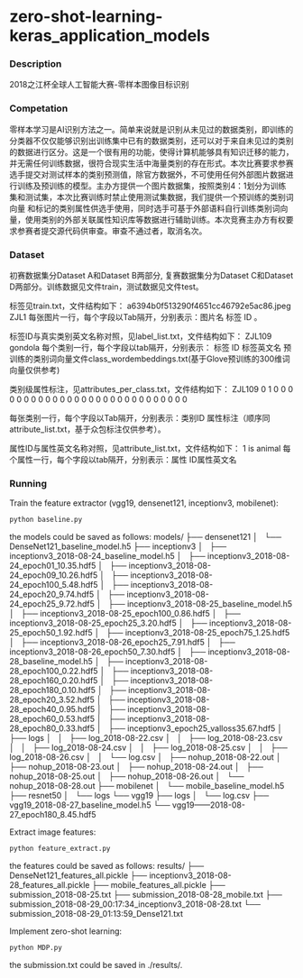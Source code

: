 # zero-shot-learning-keras_application_models

### Description
2018之江杯全球人工智能大赛-零样本图像目标识别

### Competation
零样本学习是AI识别方法之一。简单来说就是识别从未见过的数据类别，即训练的分类器不仅仅能够识别出训练集中已有的数据类别，还可以对于来自未见过的类别的数据进行区分。这是一个很有用的功能，使得计算机能够具有知识迁移的能力，并无需任何训练数据，很符合现实生活中海量类别的存在形式。本次比赛要求参赛选手提交对测试样本的类别预测值，除官方数据外，不可使用任何外部图片数据进行训练及预训练的模型。主办方提供一个图片数据集，按照类别4：1划分为训练集和测试集，本次比赛训练时禁止使用测试集数据，我们提供一个预训练的类别词向量 和标记的类别属性供选手使用，同时选手可基于外部语料自行训练类别词向量，使用类别的外部关联属性知识库等数据进行辅助训练。本次竞赛主办方有权要求参赛者提交源代码供审查。审查不通过者，取消名次。


### Dataset
初赛数据集分Dataset A和Dataset B两部分, 复赛数据集分为Dataset C和Dataset D两部分。训练数据见文件train，测试数据见文件test。

标签见train.txt，文件结构如下：
a6394b0f513290f4651cc46792e5ac86.jpeg     ZJL1
每张图片一行，每个字段以Tab隔开，分别表示：图片名     标签 ID  。

标签ID与真实类别英文名称对照，见label_list.txt，文件结构如下：
ZJL109     gondola
每个类别一行，每个字段以tab隔开，分别表示：
标签 ID    标签英文名
预训练的类别词向量文件class_wordembeddings.txt(基于Glove预训练的300维词向量仅供参考)

类别级属性标注，见attributes_per_class.txt，文件结构如下：
ZJL109      0   1   0   0   0   0   0   0   0   0   0   0   0   0   0   0   0   0   0   0   0   0   0   0   0   0   0   0   0     0

每张类别一行，每个字段以Tab隔开，分别表示：类别ID     属性标注（顺序同attribute_list.txt，基于众包标注仅供参考）。

属性ID与属性英文名称对照，见attribute_list.txt，文件结构如下：
1     is animal
每个属性一行，每个字段以tab隔开，分别表示：属性 ID属性英文名


### Running
Train the feature extractor (vgg19, densenet121, inceptionv3, mobilenet):
```bash
python baseline.py
```
the models could be saved as follows:
models/
├── densenet121
│   └── DenseNet121_baseline_model.h5
├── inceptionv3
│   ├── inceptionv3_2018-08-24_baseline_model.h5
│   ├── inceptionv3_2018-08-24_epoch01_10.35.hdf5
│   ├── inceptionv3_2018-08-24_epoch09_10.26.hdf5
│   ├── inceptionv3_2018-08-24_epoch100_5.48.hdf5
│   ├── inceptionv3_2018-08-24_epoch20_9.74.hdf5
│   ├── inceptionv3_2018-08-24_epoch25_9.72.hdf5
│   ├── inceptionv3_2018-08-25_baseline_model.h5
│   ├── inceptionv3_2018-08-25_epoch100_0.86.hdf5
│   ├── inceptionv3_2018-08-25_epoch25_3.20.hdf5
│   ├── inceptionv3_2018-08-25_epoch50_1.92.hdf5
│   ├── inceptionv3_2018-08-25_epoch75_1.25.hdf5
│   ├── inceptionv3_2018-08-26_epoch25_7.91.hdf5
│   ├── inceptionv3_2018-08-26_epoch50_7.30.hdf5
│   ├── inceptionv3_2018-08-28_baseline_model.h5
│   ├── inceptionv3_2018-08-28_epoch100_0.22.hdf5
│   ├── inceptionv3_2018-08-28_epoch160_0.20.hdf5
│   ├── inceptionv3_2018-08-28_epoch180_0.10.hdf5
│   ├── inceptionv3_2018-08-28_epoch20_3.52.hdf5
│   ├── inceptionv3_2018-08-28_epoch40_0.95.hdf5
│   ├── inceptionv3_2018-08-28_epoch60_0.53.hdf5
│   ├── inceptionv3_2018-08-28_epoch80_0.33.hdf5
│   ├── inceptionv3_epoch25_valloss35.67.hdf5
│   ├── logs
│   │   ├── log_2018-08-22.csv
│   │   ├── log_2018-08-23.csv
│   │   ├── log_2018-08-24.csv
│   │   ├── log_2018-08-25.csv
│   │   ├── log_2018-08-26.csv
│   │   └── log.csv
│   ├── nohup_2018-08-22.out
│   ├── nohup_2018-08-23.out
│   ├── nohup_2018-08-24.out
│   ├── nohup_2018-08-25.out
│   ├── nohup_2018-08-26.out
│   └── nohup_2018-08-28.out
├── mobilenet
│   └── mobile_baseline_model.h5
├── resnet50
│   └── logs
└── vgg19
    ├── logs
    │   └── log.csv
    ├── vgg19_2018-08-27_baseline_model.h5
    └── vgg19——2018-08-27_epoch180_8.45.hdf5

Extract image features:
```bash
python feature_extract.py 
```
the features could be saved as follows:
results/
├── DenseNet121_features_all.pickle
├── inceptionv3_2018-08-28_features_all.pickle
├── mobile_features_all.pickle
├── submission_2018-08-25.txt
├── submission_2018-08-28_mobile.txt
├── submission_2018-08-29_00:17:34_inceptionv3_2018-08-28.txt
└── submission_2018-08-29_01:13:59_Dense121.txt

Implement zero-shot learning:
```bash
python MDP.py 
```
the submission.txt could be saved in ./results/.

